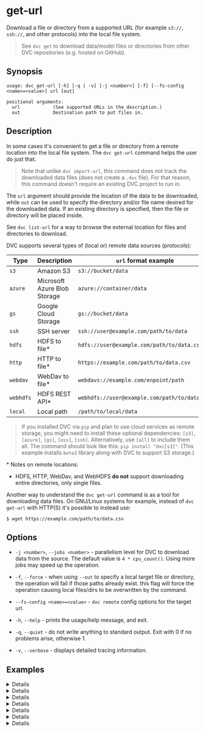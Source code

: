 # get-url

Download a file or directory from a supported URL (for example `s3://`,
`ssh://`, and other protocols) into the local file system.

> See `dvc get` to download data/model files or directories from other <abbr>DVC
> repositories</abbr> (e.g. hosted on GitHub).

## Synopsis

```usage
usage: dvc get-url [-h] [-q | -v] [-j <number>] [-f] [--fs-config <name>=<value>] url [out]

positional arguments:
  url            (See supported URLs in the description.)
  out            Destination path to put files in.
```

## Description

In some cases it's convenient to get a file or directory from a remote location
into the local file system. The `dvc get-url` command helps the user do just
that.

> Note that unlike `dvc import-url`, this command does not track the downloaded
> data files (does not create a `.dvc` file). For that reason, this command
> doesn't require an existing <abbr>DVC project</abbr> to run in.

The `url` argument should provide the location of the data to be downloaded,
while `out` can be used to specify the directory and/or file name desired for
the downloaded data. If an existing directory is specified, then the file or
directory will be placed inside.

<admon type="tip">

See `dvc list-url` for a way to browse the external location for files and
directories to download.

</admon>

DVC supports several types of (local or) remote data sources (protocols):

| Type      | Description                  | `url` format example                          |
| --------- | ---------------------------- | --------------------------------------------- |
| `s3`      | Amazon S3                    | `s3://bucket/data`                            |
| `azure`   | Microsoft Azure Blob Storage | `azure://container/data`                      |
| `gs`      | Google Cloud Storage         | `gs://bucket/data`                            |
| `ssh`     | SSH server                   | `ssh://user@example.com/path/to/data`         |
| `hdfs`    | HDFS to file\*               | `hdfs://user@example.com/path/to/data.csv`    |
| `http`    | HTTP to file\*               | `https://example.com/path/to/data.csv`        |
| `webdav`  | WebDav to file\*             | `webdavs://example.com/enpoint/path`          |
| `webhdfs` | HDFS REST API\*              | `webhdfs://user@example.com/path/to/data.csv` |
| `local`   | Local path                   | `/path/to/local/data`                         |

> If you installed DVC via `pip` and plan to use cloud services as remote
> storage, you might need to install these optional dependencies: `[s3]`,
> `[azure]`, `[gs]`, `[oss]`, `[ssh]`. Alternatively, use `[all]` to include
> them all. The command should look like this: `pip install "dvc[s3]"`. (This
> example installs `boto3` library along with DVC to support S3 storage.)

\* Notes on remote locations:

- HDFS, HTTP, WebDav, and WebHDFS **do not** support downloading entire
  directories, only single files.

Another way to understand the `dvc get-url` command is as a tool for downloading
data files. On GNU/Linux systems for example, instead of `dvc get-url` with
HTTP(S) it's possible to instead use:

```cli
$ wget https://example.com/path/to/data.csv
```

## Options

- `-j <number>`, `--jobs <number>` - parallelism level for DVC to download data
  from the source. The default value is `4 * cpu_count()`. Using more jobs may
  speed up the operation.

- `-f`, `--force` - when using `--out` to specify a local target file or
  directory, the operation will fail if those paths already exist. this flag
  will force the operation causing local files/dirs to be overwritten by the
  command.

- `--fs-config <name>=<value>` - `dvc remote` config options for the target url.

- `-h`, `--help` - prints the usage/help message, and exit.

- `-q`, `--quiet` - do not write anything to standard output. Exit with 0 if no
  problems arise, otherwise 1.

- `-v`, `--verbose` - displays detailed tracing information.

## Examples

<details>

### Amazon S3

This command will copy an S3 object into the current working directory with the
same file name:

```cli
$ dvc get-url s3://bucket/path
```

By default, DVC expects that AWS CLI is already
[configured](https://docs.aws.amazon.com/cli/latest/userguide/cli-chap-configure.html).

DVC will use the AWS credentials file to access S3. To override the
configuration, you can use the parameters described in `dvc remote modify`.

> We use the `boto3` library to and communicate with AWS. The following API
> methods may be performed:
>
> - `head_object`
> - `download_file`
>
> So make sure you have the `s3:GetObject` permission enabled.

</details>

<details>

### Google Cloud Storage

```cli
$ dvc get-url gs://bucket/path file
```

The above command downloads the `/path` file (or directory) into `./file`.

</details>

<details>

### SSH

```cli
$ dvc get-url ssh://user@example.com/path/to/data
```

Using default SSH credentials, the above command gets the `data` file (or
directory).

</details>

<details>

### HDFS

```cli
$ dvc get-url hdfs://user@example.com/path/to/file
```

</details>

<details>

### HTTP

> Both HTTP and HTTPS protocols are supported.

```cli
$ dvc get-url https://example.com/path/to/file
```

</details>

<details>

### WebHDFS

```cli
$ dvc get-url webhdfs://user@example.com/path/to/file
```

</details>

<details>

### local

```cli
$ dvc get-url /local/path/to/data
```

The above command will copy the `/local/path/to/data` file or directory into
`./dir`.

</details>
